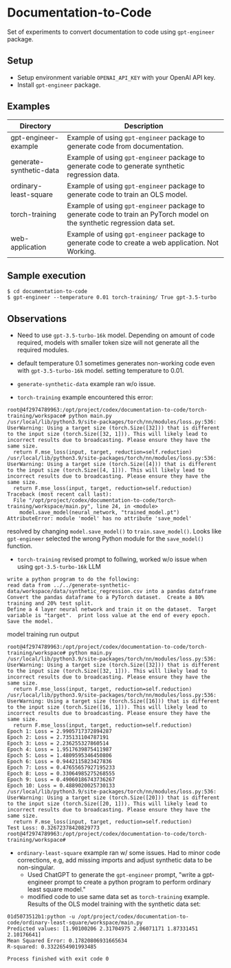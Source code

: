 # Documentation-to-Code

Set of experiments to convert documentation to code using `gpt-engineer` package.

## Setup
* Setup environment variable `OPENAI_API_KEY` with your OpenAI API key.
* Install `gpt-engineer` package.

## Examples
|Directory| Description                                                                                                              |
|---|--------------------------------------------------------------------------------------------------------------------------|
|gpt-engineer-example| Example of using `gpt-engineer` package to generate code from documentation.                                             |
|generate-synthetic-data| Example of using `gpt-engineer` package to generate code to generate synthetic regression data.                          |
| ordinary-least-square| Example of using `gpt-engineer` package to generate code to train an OLS model.                                          |
|torch-training| Example of using `gpt-engineer` package to generate code to train an PyTorch model on the synthetic regression data set. |
| web-application| Example of using `gpt-engineer` package to generate code to create a web application.  Not Working.                      |


## Sample execution


```
$ cd documentation-to-code
$ gpt-engineer --temperature 0.01 torch-training/ True gpt-3.5-turbo
```

## Observations

* Need to use `gpt-3.5-turbo-16k` model.  Depending on amount of code required, models with smaller token size will not generate all the required modules. 

* default temperature 0.1 sometimes generates non-working code even with `gpt-3.5-turbo-16k` model.  setting temperature to 0.01.

* `generate-synthetic-data` example ran w/o issue.

* `torch-training` example encountered this error:
```text
root@4f2974789963:/opt/project/codex/documentation-to-code/torch-training/workspace# python main.py
/usr/local/lib/python3.9/site-packages/torch/nn/modules/loss.py:536: UserWarning: Using a target size (torch.Size([32])) that is different to the input size (torch.Size([32, 1])). This will likely lead to incorrect results due to broadcasting. Please ensure they have the same size.
  return F.mse_loss(input, target, reduction=self.reduction)
/usr/local/lib/python3.9/site-packages/torch/nn/modules/loss.py:536: UserWarning: Using a target size (torch.Size([4])) that is different to the input size (torch.Size([4, 1])). This will likely lead to incorrect results due to broadcasting. Please ensure they have the same size.
  return F.mse_loss(input, target, reduction=self.reduction)
Traceback (most recent call last):
  File "/opt/project/codex/documentation-to-code/torch-training/workspace/main.py", line 24, in <module>
    model.save_model(neural_network, "trained_model.pt")
AttributeError: module 'model' has no attribute 'save_model'
```
  resolved by changing `model.save_model()` to `train.save_model()`.  Looks like `gpt-engineer` selected the wrong Python module for the `save_model()` function.

* `torch-training` revised prompt to follwing, worked w/o issue when using `gpt-3.5-turbo-16k` LLM
```text
write a python program to do the following:
read data from ../../generate-synthetic-data/workspace/data/synthetic_regression.csv into a pandas dataframe
Convert the pandas dataframe to a PyTorch dataset.  Create a 80% training and 20% test split.
Define a 4 layer neural network and train it on the dataset.  Target variable is "target".  print loss value at the end of every epoch.
Save the model.
```

model training run output
```text
root@4f2974789963:/opt/project/codex/documentation-to-code/torch-training/workspace# python main.py
/usr/local/lib/python3.9/site-packages/torch/nn/modules/loss.py:536: UserWarning: Using a target size (torch.Size([32])) that is different to the input size (torch.Size([32, 1])). This will likely lead to incorrect results due to broadcasting. Please ensure they have the same size.
  return F.mse_loss(input, target, reduction=self.reduction)
/usr/local/lib/python3.9/site-packages/torch/nn/modules/loss.py:536: UserWarning: Using a target size (torch.Size([16])) that is different to the input size (torch.Size([16, 1])). This will likely lead to incorrect results due to broadcasting. Please ensure they have the same size.
  return F.mse_loss(input, target, reduction=self.reduction)
Epoch 1: Loss = 2.9905717372894287
Epoch 2: Loss = 2.735131104787191
Epoch 3: Loss = 2.236255327860514
Epoch 4: Loss = 1.9517639875411987
Epoch 5: Loss = 1.4809595346450806
Epoch 6: Loss = 0.9442115823427836
Epoch 7: Loss = 0.47655657927195233
Epoch 8: Loss = 0.33064985275268555
Epoch 9: Loss = 0.49060186743736267
Epoch 10: Loss = 0.4889020025730133
/usr/local/lib/python3.9/site-packages/torch/nn/modules/loss.py:536: UserWarning: Using a target size (torch.Size([20])) that is different to the input size (torch.Size([20, 1])). This will likely lead to incorrect results due to broadcasting. Please ensure they have the same size.
  return F.mse_loss(input, target, reduction=self.reduction)
Test Loss: 0.32672378420829773
root@4f2974789963:/opt/project/codex/documentation-to-code/torch-training/workspace#
```

* `ordinary-least-square` example ran w/ some issues.  Had to minor code corrections, e.g, add missing imports and adjust synthetic data to be non-singular.
  * Used ChatGPT to generate the `gpt-engineer` prompt, "write a gpt-engineer prompt to create a python program to perform ordinary least square model." 
  * modified code to use same data set as `torch-training` example.  Results of the OLS model training with the synthetic data set:
```text
01d5073512b1:python -u /opt/project/codex/documentation-to-code/ordinary-least-square/workspace/main.py
Predicted values: [1.90100206 2.31704975 2.06071171 1.87331451 2.10176641]
Mean Squared Error: 0.17820806931665634
R-squared: 0.3322654901993485

Process finished with exit code 0
```